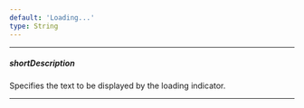 ```yaml
---
default: 'Loading...'
type: String
---
```

---
##### shortDescription
Specifies the text to be displayed by the loading indicator.

---
